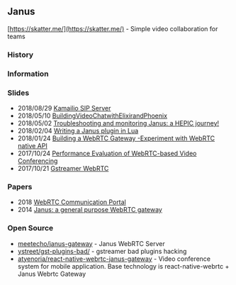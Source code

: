 ## Janus


[https://skatter.me/](https://skatter.me/) - Simple video collaboration for teams


### History


### Information


### Slides
- 2018/08/29 [Kamailio SIP Server](https://www.kamailio.org/events/2018-KamailioWorld/Day1/06-Alexandr.Dubovikov-Homer-7.pdf)
- 2018/05/10 [BuildingVideoChatwithElixirandPhoenix](http://s3.amazonaws.com/erlang-conferences-production/media/files/000/000/867/original/Anil_Wadghule_-_Building_Videochat_with_Elixir.pdf?1524056998)
- 2018/05/02 [Troubleshooting and monitoring Janus: a HEPIC journey!](https://www.opensips.org/events/Summit-2018Amsterdam/assets/presentations/OpenSIPS%20Summit%202018%20-%20Lorenzo%20Miniero%20-%20Troubleshooting%20and%20monitoring%20Janus:%20a%20HEPIC%20journey!.pdf)
- 2018/02/04 [Writing a Janus plugin in Lua](https://archive.fosdem.org/2018/schedule/event/janus/attachments/slides/2469/export/events/attachments/janus/slides/2469/fosdem2018_januslua_presentation.pdf)
- 2018/01/24 [Building a WebRTC Gateway -Experiment with WebRTC native API](https://archive.fosdem.org/2018/schedule/event/webrtc_gateway/attachments/paper/2625/export/events/attachments/webrtc_gateway/paper/2625/FOSDEM_2018_Presentation.pdf)
- 2017/10/24 [Performance Evaluation of WebRTC-based Video Conferencing](http://wimnet.ee.columbia.edu/wp-content/uploads/2017/10/WebRTC-Performance.pdf)
- 2017/10/21 [Gstreamer WebRTC](https://gstreamer.freedesktop.org/data/events/gstreamer-conference/2017/Matthew%20Waters%20-%20GStreamer%20WebRTC.pdf)


### Papers
- 2018 [WebRTC Communication Portal](https://is.muni.cz/th/vjhke/WebRTC-Communication-Portal.pdf)
- 2014 [Janus: a general purpose WebRTC gateway](https://www.iris.unina.it/retrieve/handle/11588/656238/86691/iptcomm2014januscameraread)


### Open Source
- [meetecho/janus-gateway](https://github.com/meetecho/janus-gateway) - Janus WebRTC Server
- [ystreet/gst-plugins-bad/](https://github.com/ystreet/gst-plugins-bad/) - gstreamer bad plugins hacking
- [atyenoria/react-native-webrtc-janus-gateway](https://github.com/atyenoria/react-native-webrtc-janus-gateway) - Video conference system for mobile application. Base technology is react-native-webrtc + Janus Webrtc Gateway


